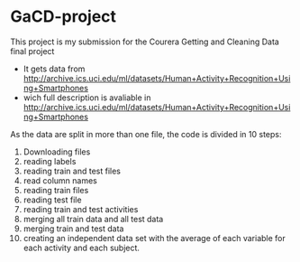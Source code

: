 # GaCD-project

This project is my submission for the Courera Getting and Cleaning Data final project

- It gets data from http://archive.ics.uci.edu/ml/datasets/Human+Activity+Recognition+Using+Smartphones
- wich full description is avaliable in http://archive.ics.uci.edu/ml/datasets/Human+Activity+Recognition+Using+Smartphones
 
As the data are split in more than one file, the code is divided in 10 steps:

1) Downloading files
2) reading labels
3) reading train and test files
4) read column names
5) reading train files
6) reading test file
7) reading train and test activities
8) merging all train data and all test data
9) merging train and test data
10) creating an independent data set with the average of each variable for each activity and each subject.
